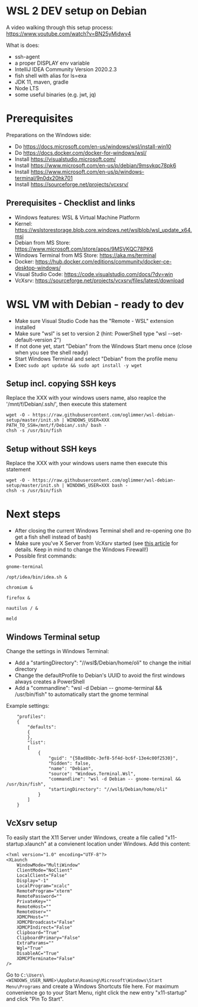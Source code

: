 # WSL 2 DEV setup on Debian

A video walking through this setup process: https://www.youtube.com/watch?v=BN25yMidwy4

What is does:

* ssh-agent
* a proper DISPLAY env variable
* IntelliJ IDEA Community Version 2020.2.3
* fish shell with alias for ls=exa
* JDK 11, maven, gradle
* Node LTS
* some useful binaries (e.g. jwt, jq)

# Prerequisites

Preparations on the Windows side:

* Do https://docs.microsoft.com/en-us/windows/wsl/install-win10
* Do https://docs.docker.com/docker-for-windows/wsl/
* Install https://visualstudio.microsoft.com/
* Install https://www.microsoft.com/en-us/p/debian/9msvkqc78pk6
* Install https://www.microsoft.com/en-us/p/windows-terminal/9n0dx20hk701
* Install https://sourceforge.net/projects/vcxsrv/

## Prerequisites - Checklist and links

* Windows features: WSL & Virtual Machine Platform
* Kernel: https://wslstorestorage.blob.core.windows.net/wslblob/wsl_update_x64.msi
* Debian from MS Store: https://www.microsoft.com/store/apps/9MSVKQC78PK6
* Windows Terminal from MS Store: https://aka.ms/terminal
* Docker: https://hub.docker.com/editions/community/docker-ce-desktop-windows/
* Visual Studio Code: https://code.visualstudio.com/docs/?dv=win
* VcXsrv: https://sourceforge.net/projects/vcxsrv/files/latest/download

# WSL VM with Debian - ready to dev

* Make sure Visual Studio Code has the "Remote - WSL" extension installed
* Make sure "wsl" is set to version 2 (hint: PowerShell type "wsl --set-default-version 2")
* If not done yet, start "Debian" from the Windows Start menu once (close when you see the shell ready)
* Start Windows Terminal and select "Debian" from the profile menu
* Exec `sudo apt update && sudo apt install -y wget`

## Setup incl. copying SSH keys

Replace the XXX with your windows users name, also reaplce the '/mnt/f/Debian/.ssh/', then execute this statement

```
wget -O - https://raw.githubusercontent.com/oglimmer/wsl-debian-setup/master/init.sh | WINDOWS_USER=XXX PATH_TO_SSH=/mnt/f/Debian/.ssh/ bash -
chsh -s /usr/bin/fish
``` 
 
 ## Setup without SSH keys

Replace the XXX with your windows users name then execute this statement

```
wget -O - https://raw.githubusercontent.com/oglimmer/wsl-debian-setup/master/init.sh | WINDOWS_USER=XXX bash -
chsh -s /usr/bin/fish
```

# Next steps

* After closing the current Windows Terminal shell and re-opening one (to get a fish shell instead of bash)
* Make sure you've X Server from VcXsrv started (see [this article](https://oglimmer.medium.com/a-working-wsl-2-ubuntu-development-setup-332e64034e5) for details. Keep in mind to change the Windows Firewall!)
* Possible first commands:

```
gnome-terminal

/opt/idea/bin/idea.sh &

chromium &

firefox &

nautilus / &

meld
```

## Windows Terminal setup

Change the settings in Windows Terminal:

* Add a "startingDirectory": "//wsl$/Debian/home/oli" to change the initial directory
* Change the defaultProfile to Debian's UUID to avoid the first windows always creates a PowerShell
* Add a "commandline": "wsl -d Debian -- gnome-terminal && /usr/bin/fish" to automatically start the gnome terminal

Example settings:

```
    "profiles":
    {
        "defaults":
        {
        },
        "list":
        [
            {
                "guid": "{58ad8b0c-3ef8-5f4d-bc6f-13e4c00f2530}",
                "hidden": false,
                "name": "Debian",
                "source": "Windows.Terminal.Wsl",
                "commandline": "wsl -d Debian -- gnome-terminal && /usr/bin/fish",
                "startingDirectory": "//wsl$/Debian/home/oli"
            }
        ]
    }
```

## VcXsrv setup

To easily start the X11 Server under Windows, create a file called "x11-startup.xlaunch" at a convienent location under Windows. Add this content:

```
<?xml version="1.0" encoding="UTF-8"?>
<XLaunch 
    WindowMode="MultiWindow" 
    ClientMode="NoClient"
    LocalClient="False"
    Display="-1"
    LocalProgram="xcalc"
    RemoteProgram="xterm"
    RemotePassword=""
    PrivateKey=""
    RemoteHost=""
    RemoteUser=""
    XDMCPHost=""
    XDMCPBroadcast="False"
    XDMCPIndirect="False"
    Clipboard="True"
    ClipboardPrimary="False"
    ExtraParams=""
    Wgl="True"
    DisableAC="True"
    XDMCPTerminate="False"
/>
```

Go to `C:\Users\<WINDOWS_USER_NAME>\AppData\Roaming\Microsoft\Windows\Start Menu\Programs` and create a Windows Shortcuts file here. For maximum convenience go to your Start Menu, right click the new entry "x11-startup" and click "Pin To Start".
